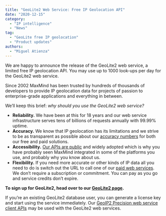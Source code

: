 ```yaml
---
title: "GeoLite2 Web Service: Free IP Geolocation API"
date: "2020-12-15"
category:
  - "IP intelligence"
  - "News"
tag:
  - "GeoLite free IP geolocation"
  - "Product updates"
authors:
  - "Miguel Atienza"
---
```


We are happy to announce the release of the GeoLite2 web service, a limited free
IP geolocation API. You may use up to 1000 look-ups per day for the GeoLite2 web
service.

Since 2002 MaxMind has been trusted by hundreds of thousands of developers to
provide IP geolocation data for projects of passion to enterprise-grade
applications and everything in between.

We’ll keep this brief: _why should you use the GeoLite2 web service?_

- **Reliability.** We have been at this for 18 years and our web service
  infrastructure serves tens of billions of requests annually with 99.99%
  uptime.
- **Accuracy.** We know that IP geolocation has its limitations and we strive to
  be as transparent as possible about our
  [accuracy numbers](https://www.maxmind.com/en/geoip2-city-accuracy-comparison)
  for both our free and paid solutions.
- **Accessibility.** [Our APIs are public](https://dev.maxmind.com/geoip/) and
  widely adopted which is why you have probably seen MaxMind integrated in some
  of the platforms you use, and probably why you know about us.
- **Flexibility.** If you need more accurate or other kinds of IP data all you
  need to do is switch out the URL to call one of our
  [paid web services](https://www.maxmind.com/en/geoip2-precision-services). We
  don’t require a subscription or commitment. You can pay as you go and service
  credits don’t expire.

<!--lint disable no-emphasis-as-heading-->

**To sign up for GeoLite2, head over to our
[GeoLite2 page](https://dev.maxmind.com/geoip/geolite2-free-geolocation-data/).**

If you’re an existing GeoLite2 database user, you can generate a license key and
start using the service immediately. Our
[GeoIP2 Precision web service client APIs](https://dev.maxmind.com/geoip/docs/web-services/)
may be used with the GeoLite2 web services.
